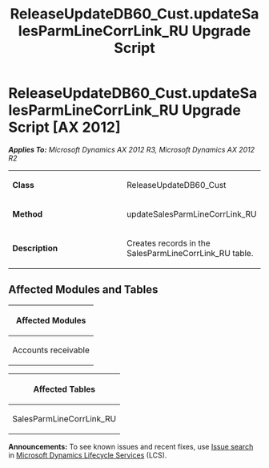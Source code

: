 ﻿---
title: ReleaseUpdateDB60_Cust.updateSalesParmLineCorrLink_RU Upgrade Script
TOCTitle: ReleaseUpdateDB60_Cust.updateSalesParmLineCorrLink_RU Upgrade Script
ms:assetid: 4dce9408-5bf0-d655-c3ba-2a0636bf4500
ms:mtpsurl: https://msdn.microsoft.com/en-us/library/JJ685447(v=AX.60)
ms:contentKeyID: 49708153
ms.date: 05/18/2015
mtps_version: v=AX.60
---

# ReleaseUpdateDB60\_Cust.updateSalesParmLineCorrLink\_RU Upgrade Script [AX 2012]


_**Applies To:** Microsoft Dynamics AX 2012 R3, Microsoft Dynamics AX 2012 R2_

<table>
<colgroup>
<col style="width: 50%" />
<col style="width: 50%" />
</colgroup>
<tbody>
<tr class="odd">
<td><p><strong>Class</strong></p></td>
<td><p>ReleaseUpdateDB60_Cust</p></td>
</tr>
<tr class="even">
<td><p><strong>Method</strong></p></td>
<td><p>updateSalesParmLineCorrLink_RU</p></td>
</tr>
<tr class="odd">
<td><p><strong>Description</strong></p></td>
<td><p>Creates records in the SalesParmLineCorrLink_RU table.</p></td>
</tr>
</tbody>
</table>


## Affected Modules and Tables

<table>
<colgroup>
<col style="width: 100%" />
</colgroup>
<thead>
<tr class="header">
<th><p>Affected Modules</p></th>
</tr>
</thead>
<tbody>
<tr class="odd">
<td><p>Accounts receivable</p></td>
</tr>
</tbody>
</table>


<table>
<colgroup>
<col style="width: 100%" />
</colgroup>
<thead>
<tr class="header">
<th><p>Affected Tables</p></th>
</tr>
</thead>
<tbody>
<tr class="odd">
<td><p>SalesParmLineCorrLink_RU</p></td>
</tr>
</tbody>
</table>

  
**Announcements:** To see known issues and recent fixes, use [Issue search](http://go.microsoft.com/fwlink/?linkid=389258) in [Microsoft Dynamics Lifecycle Services](http://go.microsoft.com/fwlink/?linkid=306505) (LCS).

